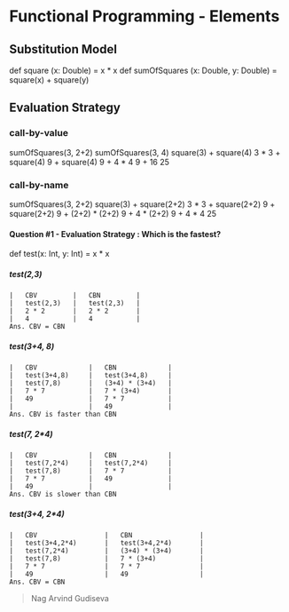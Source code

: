 # Functional Programming - Elements

## Substitution Model

def square (x: Double) = x * x
def sumOfSquares (x: Double, y: Double) = square(x) + square(y)

## Evaluation Strategy

### call-by-value
sumOfSquares(3, 2+2)
sumOfSquares(3, 4)
square(3) + square(4)
3 * 3 + square(4)
9 + square(4)
9 + 4 * 4
9 + 16
25


### call-by-name
sumOfSquares(3, 2+2)
square(3) + square(2+2)
3 * 3 + square(2+2)
9 + square(2+2)
9 + (2+2) * (2+2)
9 + 4 * (2+2)
9 + 4 * 4
25

#### Question #1 - Evaluation Strategy : Which is the fastest?
def test(x: Int, y: Int) = x * x

##### test(2,3)
	|	CBV			|	CBN			|
	|	test(2,3)	|	test(2,3)	|
	|	2 * 2		|	2 * 2		|
	|	4			|	4			|
	Ans. CBV = CBN

##### test(3+4, 8)
	|	CBV				|	CBN				|
	|	test(3+4,8)		|	test(3+4,8)		|
	|	test(7,8)		|	(3+4) * (3+4)	|
	|	7 * 7			|	7 * (3+4)		|
	|	49				|	7 * 7			|
	|					|	49				|
	Ans. CBV is faster than CBN
	
##### test(7, 2*4)
	|	CBV				|	CBN				|
	|	test(7,2*4)		|	test(7,2*4)		|
	|	test(7,8)		|	7 * 7			|
	|	7 * 7			|	49				|
	|	49				|					|
	Ans. CBV is slower than CBN

##### test(3+4, 2*4)
	|	CBV					|	CBN					|
	|	test(3+4,2*4)		|	test(3+4,2*4)		|
	|	test(7,2*4)			|	(3+4) * (3+4)		|
	|	test(7,8)			|	7 * (3+4)			|
	|	7 * 7				|	7 * 7				|
	|	49					|	49					|
	Ans. CBV = CBN	


> Nag Arvind Gudiseva

<!--stackedit_data:
eyJoaXN0b3J5IjpbNzU4OTkyOTcsLTY3NjUxODE4M119
-->